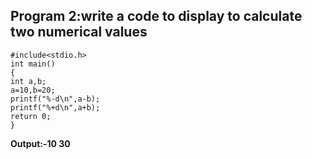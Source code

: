 ## Program 2:write a code to display to calculate two numerical values
```
#include<stdio.h>
int main()
{
int a,b;
a=10,b=20;
printf("%-d\n",a-b);
printf("%+d\n",a+b);
return 0;
}
```
**Output:-10 
30**
